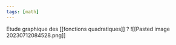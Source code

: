 ```yaml
---
tags: [math] 
---
```

Etude graphique des [[fonctions quadratiques]]
?
![[Pasted image 20230712084528.png]]
<!--SR:!2023-10-07,34,290-->
